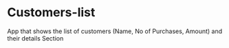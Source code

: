 # Customers-list
App that shows the list of customers (Name, No of Purchases, Amount) and their details Section
